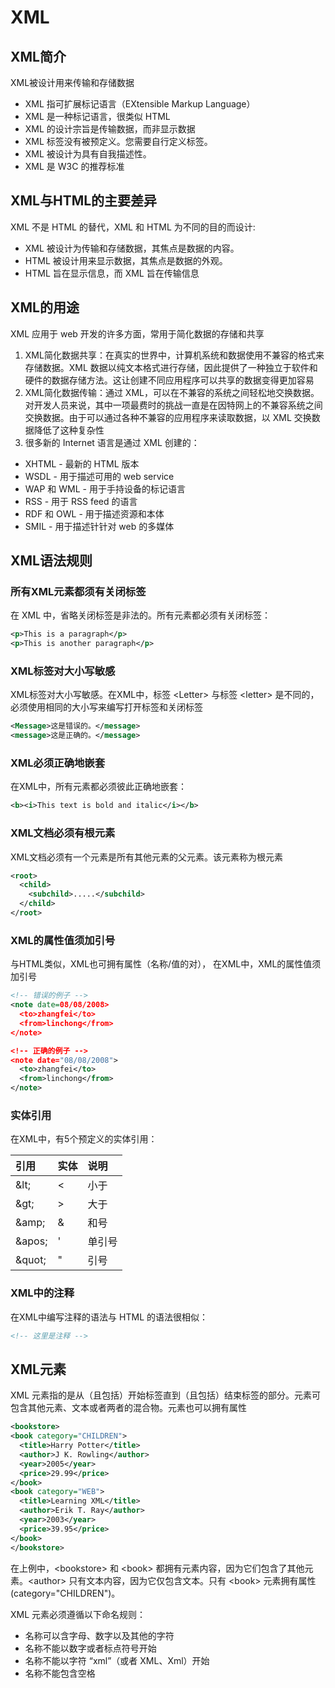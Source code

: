 # XML

## XML简介
XML被设计用来传输和存储数据

* XML 指可扩展标记语言（EXtensible Markup Language）
* XML 是一种标记语言，很类似 HTML
* XML 的设计宗旨是传输数据，而非显示数据
* XML 标签没有被预定义。您需要自行定义标签。
* XML 被设计为具有自我描述性。
* XML 是 W3C 的推荐标准

## XML与HTML的主要差异
XML 不是 HTML 的替代，XML 和 HTML 为不同的目的而设计:

* XML 被设计为传输和存储数据，其焦点是数据的内容。
* HTML 被设计用来显示数据，其焦点是数据的外观。
* HTML 旨在显示信息，而 XML 旨在传输信息

## XML的用途
XML 应用于 web 开发的许多方面，常用于简化数据的存储和共享

1. XML简化数据共享：在真实的世界中，计算机系统和数据使用不兼容的格式来存储数据。XML 数据以纯文本格式进行存储，因此提供了一种独立于软件和硬件的数据存储方法。这让创建不同应用程序可以共享的数据变得更加容易
2. XML简化数据传输：通过 XML，可以在不兼容的系统之间轻松地交换数据。对开发人员来说，其中一项最费时的挑战一直是在因特网上的不兼容系统之间交换数据。由于可以通过各种不兼容的应用程序来读取数据，以 XML 交换数据降低了这种复杂性
3. 很多新的 Internet 语言是通过 XML 创建的：

* XHTML - 最新的 HTML 版本
* WSDL - 用于描述可用的 web service
* WAP 和 WML - 用于手持设备的标记语言
* RSS - 用于 RSS feed 的语言
* RDF 和 OWL - 用于描述资源和本体
* SMIL - 用于描述针针对 web 的多媒体

## XML语法规则
### 所有XML元素都须有关闭标签
在 XML 中，省略关闭标签是非法的。所有元素都必须有关闭标签：
```xml
<p>This is a paragraph</p>
<p>This is another paragraph</p>
```

### XML标签对大小写敏感
XML标签对大小写敏感。在XML中，标签 &lt;Letter&gt; 与标签 &lt;letter&gt; 是不同的，必须使用相同的大小写来编写打开标签和关闭标签
```xml
<Message>这是错误的。</message>
<message>这是正确的。</message>
```

### XML必须正确地嵌套
在XML中，所有元素都必须彼此正确地嵌套：
```xml
<b><i>This text is bold and italic</i></b>
```

### XML文档必须有根元素
XML文档必须有一个元素是所有其他元素的父元素。该元素称为根元素
```xml
<root>
  <child>
    <subchild>.....</subchild>
  </child>
</root>
```

### XML的属性值须加引号
与HTML类似，XML也可拥有属性（名称/值的对）， 在XML中，XML的属性值须加引号
```xml
<!-- 错误的例子 -->
<note date=08/08/2008>
  <to>zhangfei</to>
  <from>linchong</from>
</note> 

<!-- 正确的例子 -->
<note date="08/08/2008">
  <to>zhangfei</to>
  <from>linchong</from>
</note> 
```

### 实体引用
在XML中，有5个预定义的实体引用：

|引用|实体|说明|
|:--|:--|:--|
|\&lt;|&lt;|小于|
|\&gt;|&gt;|大于|
|\&amp;|&amp;|和号|
|\&apos;|'|单引号|
|\&quot;|"|引号|

### XML中的注释
在XML中编写注释的语法与 HTML 的语法很相似：
```xml
<!-- 这里是注释 --> 
```

## XML元素
XML 元素指的是从（且包括）开始标签直到（且包括）结束标签的部分。元素可包含其他元素、文本或者两者的混合物。元素也可以拥有属性
```xml
<bookstore>
<book category="CHILDREN">
  <title>Harry Potter</title> 
  <author>J K. Rowling</author> 
  <year>2005</year> 
  <price>29.99</price> 
</book>
<book category="WEB">
  <title>Learning XML</title> 
  <author>Erik T. Ray</author> 
  <year>2003</year> 
  <price>39.95</price> 
</book>
</bookstore>
```
在上例中，&lt;bookstore&gt; 和 &lt;book&gt; 都拥有元素内容，因为它们包含了其他元素。&lt;author&gt; 只有文本内容，因为它仅包含文本。只有 &lt;book&gt; 元素拥有属性 (category="CHILDREN")。

XML 元素必须遵循以下命名规则：
* 名称可以含字母、数字以及其他的字符
* 名称不能以数字或者标点符号开始
* 名称不能以字符 “xml”（或者 XML、Xml）开始
* 名称不能包含空格
